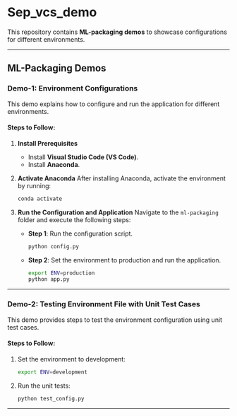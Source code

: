 
# Sep_vcs_demo

This repository contains **ML-packaging demos** to showcase configurations for different environments.

---

## ML-Packaging Demos

### Demo-1: Environment Configurations

This demo explains how to configure and run the application for different environments.

#### Steps to Follow:

1. **Install Prerequisites**
   - Install **Visual Studio Code (VS Code)**.
   - Install **Anaconda**.
   
2. **Activate Anaconda**
   After installing Anaconda, activate the environment by running:
   
   ```bash
   conda activate
   ```

3. **Run the Configuration and Application**
   Navigate to the `ml-packaging` folder and execute the following steps:

   - **Step 1**: Run the configuration script.
   
     ```bash
     python config.py
     ```

   - **Step 2**: Set the environment to production and run the application.
   
     ```bash
     export ENV=production
     python app.py
     ```

---

### Demo-2: Testing Environment File with Unit Test Cases

This demo provides steps to test the environment configuration using unit test cases.

#### Steps to Follow:

1. Set the environment to development:
   
   ```bash
   export ENV=development
   ```

2. Run the unit tests:

   ```bash
   python test_config.py
   ```

---

